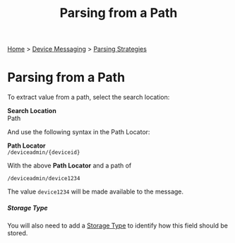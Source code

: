 ﻿---
title: Parsing from a Path
keywords: messages, messaging, parsing, rest, querystring, path, http

created: 20170927
updated: 20170927
createdby: Kevin D. Wolf
updatedby: Kevin D. Wolf
---
[Home](../../Index.md) > [Device Messaging](../Index.md) > [Parsing Strategies](ParsingStrategies.md)

# Parsing from a Path

To extract value from a path, select the search location:

**Search Location**  
Path

And use the following syntax in the Path Locator:

**Path Locator**  
`/deviceadmin/{deviceid}`


With the above **Path Locator** and a path of

`/deviceadmin/device1234`

The value ```device1234``` will be made available to the message.

##### Storage Type
You will also need to add a [Storage Type](../TypeSystem/Index.md) to identify how this field should be stored.
